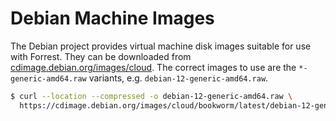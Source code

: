 Debian Machine Images
=====================

The Debian project provides virtual machine disk images suitable for use
with Forrest.
They can be downloaded from [cdimage.debian.org/images/cloud][cdimage].
The correct images to use are the `*-generic-amd64.raw` variants,
e.g. `debian-12-generic-amd64.raw`.

```bash
$ curl --location --compressed -o debian-12-generic-amd64.raw \
  https://cdimage.debian.org/images/cloud/bookworm/latest/debian-12-generic-amd64.raw
```

[cdimage]: https://cdimage.debian.org/images/cloud/
